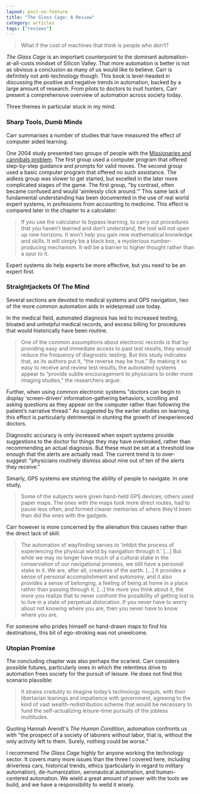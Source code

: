 ```yaml
---
layout: post-no-feature
title: "The Glass Cage: A Review"
category: articles
tags: ["reviews"]
---
```


> What if the cost of machines that think is people who don’t?

_The Glass Cage_ is an important counterpoint to the dominant automation-at-all-costs mindset of Silicon Valley. That more automation is better is not as obvious a conclusion as many of us would like to believe. Carr is definitely not anti-technology though. This book is level-headed in discussing the positive and negative trends in automation, backed by a large amount of research. From pilots to doctors to inuit hunters, Carr present a comprehensive overview of automation across society today.

Three themes in particular stuck in my mind.

### Sharp Tools, Dumb Minds

Carr summarises a number of studies that have measured the effect of computer aided learning.

One 2004 study presented two groups of people with the [Missionaries and cannibals problem][mc-problem]. The first group used a computer program that offered step-by-step guidance and prompts for valid moves. The second group used a basic computer program that offered no such assistance. The aidless group was slower to get started, but excelled in the later more complicated stages of the game. The first group, "by contrast, often became confused and would 'aimlessly click around.'" This same lack of fundamental understanding has been documented in the use of real world expert systems, in professions from accounting to medicine. This effect is compared later in the chapter to a calculator:

> If you use the calculator to bypass learning, to carry out procedures that you haven’t learned and don’t understand, the tool will not open up new horizons. It won’t help you gain new mathematical knowledge and skills. It will simply be a black box, a mysterious number-producing mechanism. It will be a barrier to higher thought rather than a spur to it.

Expert systems do help experts be more effective, but you need to be an expert first.

[mc-problem]: https://en.wikipedia.org/wiki/Missionaries_and_cannibals_problem

### Straightjackets Of The Mind

Several sections are devoted to medical systems and GPS navigation, two of the more common automation aids in widespread use today.

In the medical field, automated diagnosis has led to increased testing, bloated and unhelpful medical records, and excess billing for procedures that would historically have been routine.

> One of the common assumptions about electronic records is that by providing easy and immediate access to past test results, they would reduce the frequency of diagnostic testing. But this study indicates that, as its authors put it, “the reverse may be true.” By making it so easy to receive and review test results, the automated systems appear to “provide subtle encouragement to physicians to order more imaging studies,” the researchers argue.

Further, when using common electronic systems "doctors can begin to display ‘screen-driven’ information-gathering behaviors, scrolling and asking questions as they appear on the computer rather than following the patient’s narrative thread.” As suggested by the earlier studies on learning, this effect is particularly detrimental in stunting the growth of inexperienced doctors.

Diagnostic accuracy is only increased when expert systems provide suggestions to the doctor for things they may have overlooked, rather than recommending an actual diagnosis. But these must be set at a threshold low enough that the alerts are actually read. The current trend is to over-suggest: "physicians routinely dismiss about nine out of ten of the alerts they receive." 

Simarly, GPS systems are stunting the ability of people to navigate. In one study,

> Some of the subjects were given hand-held GPS devices; others used paper maps. The ones with the maps took more direct routes, had to pause less often, and formed clearer memories of where they’d been than did the ones with the gadgets.

Carr however is more concerned by the alienation this causes rather than the direct lack of skill.

> The automation of wayfinding serves to 'inhibit the process of experiencing the physical world by navigation through it.' [...] But while we may no longer have much of a cultural stake in the conservation of our navigational prowess, we still have a personal stake in it. We are, after all, creatures of the earth. [...] It provides a sense of personal accomplishment and autonomy, and it also provides a sense of belonging, a feeling of being at home in a place rather than passing through it. [...] the more you think about it, the more you realize that to never confront the possibility of getting lost is to live in a state of perpetual dislocation. If you never have to worry about not knowing where you are, then you never have to know where you are.

For someone who prides himself on hand-drawn maps to find his destinations, this bit of ego-stroking was not unwelcome.

### Utopian Promise

The concluding chapter was also perhaps the scariest. Carr considers possible futures, particularly ones in which the relentless drive to automation frees society for the pursuit of leisure. He does not find this scenario plausible:

> It strains credulity to imagine today’s technology moguls, with their libertarian leanings and impatience with government, agreeing to the kind of vast wealth-redistribution scheme that would be necessary to fund the self-actualizing leisure-time pursuits of the jobless multitudes.

Quoting Hannah Arendt's _The Human Condition_, automation confronts us with "the prospect of a society of laborers without labor, that is, without the only activity left to them. Surely, nothing could be worse.”

I recommend _The Glass Cage_ highly for anyone working the technology sector. It covers many more issues than the three I covered here, including driverless cars, historical trends, ethics (particularly in regard to military automation), de-humanization, aeronautical automation, and human-centered automation. We wield a great amount of power with the tools we build, and we have a responsibility to weild it wisely.
